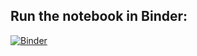 ## Run the notebook in Binder:

[![Binder](https://mybinder.org/badge_logo.svg)](https://mybinder.org/v2/gh/switchingkeyboards/algotrade/HEAD)
